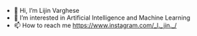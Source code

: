 - 👋 Hi, I’m Lijin Varghese
- 👀 I’m interested in Artificial Intelligence and Machine Learning 
- 📫 How to reach me https://www.instagram.com/_l._jin._/
